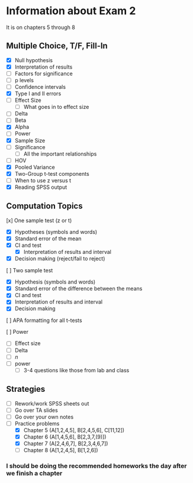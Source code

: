 # Information about Exam 2

It is on chapters 5 through 8

## Multiple Choice, T/F, Fill-In

- [x] Null hypothesis
- [x] Interpretation of results
- [ ] Factors for significance
- [ ] p levels
- [ ] Confidence intervals
- [x] Type I and II errors
- [ ] Effect Size
  - [ ] What goes in to effect size
- [ ] Delta
- [ ] Beta
- [x] Alpha
- [ ] Power
- [x] Sample Size
- [ ] Significance
  - [ ] All the important relationships
- [ ] HOV
- [x] Pooled Variance
- [x] Two-Group t-test components
- [ ] When to use z versus t
- [x] Reading SPSS output

## Computation Topics

[x] One sample test (z or t)

- [x] Hypotheses (symbols and words)
- [x] Standard error of the mean
- [x] CI and test
  - [x] Interpretation of results and interval
- [x] Decision making (reject/fail to reject)

[ ] Two sample test

- [x] Hypothesis (symbols and words)
- [x] Standard error of the difference between the means
- [x] CI and test
- [x] Interpretation of results and interval
- [x] Decision making

[ ] APA formatting for all t-tests

[ ] Power

- [ ] Effect size
- [ ] Delta
- [ ] $n$
- [ ] power
  - [ ] 3-4 questions like those from lab and class

## Strategies

- [ ] Rework/work SPSS sheets out
- [ ] Go over TA slides
- [ ] Go over your own notes
- [ ] Practice problems
  - [x] Chapter 5 (A[1,2,4,5], B[2,4,5,6], C[11,12])
  - [x] Chapter 6 (A[1,4,5,6], B[2,3,7,(9)])
  - [x] Chapter 7 (A[2,4,6,7], B[2,3,4,6,7])
  - [ ] Chapter 8 (A[1,2,4,5], B[1,2,6])

### I should be doing the recommended homeworks the day after we finish a chapter

